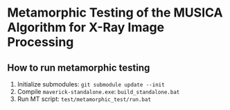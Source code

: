 # Metamorphic Testing of the MUSICA Algorithm for X-Ray Image Processing

## How to run metamorphic testing

1. Initialize submodules: `git submodule update --init`
2. Compile `maverick-standalone.exe`: `build_standalone.bat`
3. Run MT script: `test/metamorphic_test/run.bat`